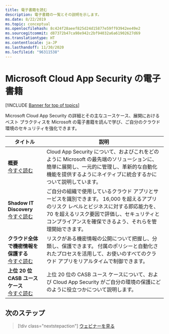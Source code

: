 ```yaml
---
title: 電子書籍を読む
description: 電子書籍の一覧とその説明を示します。
ms.date: 8/22/2019
ms.topic: conceptual
ms.openlocfilehash: 8c424f28aeef825d24d15877e59ff93942ee49e2
ms.sourcegitcommit: d87372b47ca98e942c2bf94032a6a61902627d69
ms.translationtype: HT
ms.contentlocale: ja-JP
ms.lasthandoff: 11/30/2020
ms.locfileid: "96311538"
---
```

# <a name="microsoft-cloud-app-security-e-books"></a>Microsoft Cloud App Security の電子書籍

[!INCLUDE [Banner for top of topics](includes/banner.md)]

Microsoft Cloud App Security の詳細とその主なユースケース、展開におけるベスト プラクティスを Microsoft の電子書籍を読んで学び、ご自分のクラウド環境のセキュリティを強化できます。

| タイトル | 説明 |
| --- | --- |
| **概要**<br />[今すぐ読む](https://go.microsoft.com/fwlink/p/?linkid=2079728) | Cloud App Security について、およびこれをどのように Microsoft の最先端のソリューションに、簡単に展開し、一元的に管理し、革新的な自動化機能を提供するようにネイティブに統合するかについて説明しています。 |
| **Shadow IT Discovery**<br />[今すぐ読む](https://go.microsoft.com/fwlink/p/?linkid=2079805) | ご自分の組織で使用しているクラウド アプリとサービスを識別できます。 16,000 を超えるアプリのリスク レベルとビジネスに対する即応能力を、70 を超えるリスク要因で評価し、セキュリティとコンプライアンスを確保できるよう、それらを管理開始できます。 |
| **クラウド全体で機密情報を保護する**<br />[今すぐ読む](https://go.microsoft.com/fwlink/p/?linkid=2079808) | リスクがある機密情報の公開について把握し、分類し、保護できます。 付属のポリシーと自動化されたプロセスを活用して、お使いのすべてのクラウド アプリをリアルタイムで制御できます。 |
| **上位 20 位 CASB ユース ケース**<br />[今すぐ読む](https://go.microsoft.com/fwlink/p/?linkid=2099428) | 上位 20 位の CASB ユース ケースについて、および Cloud App Security がご自分の環境の保護にどのように役立つかについて説明します。 |

## <a name="next-steps"></a>次のステップ

> [!div class="nextstepaction"]
> [ウェビナーを見る](webinars.md)
